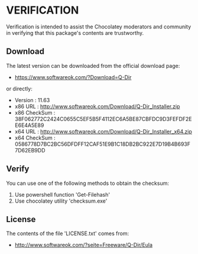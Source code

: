 # VERIFICATION
Verification is intended to assist the Chocolatey moderators and community in verifying that this package's contents are trustworthy.

## Download
The latest version can be downloaded from the official download page:
- https://www.softwareok.com/?Download=Q-Dir

or directly:
- Version      : 11.63
- x86 URL      : http://www.softwareok.com/Download/Q-Dir_Installer.zip
- x86 CheckSum : 38F062772C2424C0655C5EF5B5F4112EC6A5BE87CBFDC9D3FEFDF2EE6E4A5E89
- x64 URL      : http://www.softwareok.com/Download/Q-Dir_Installer_x64.zip
- x64 CheckSum : 0586778D7BC2BC56DFDFF12CAF51E9B1C18DB2BC922E7D19B4B693F7D62EB9DD

## Verify
You can use one of the following methods to obtain the checksum:
1. Use powershell function 'Get-Filehash'
2. Use chocolatey utility 'checksum.exe'


## License
The contents of the file 'LICENSE.txt' comes from:
- http://www.softwareok.com/?seite=Freeware/Q-Dir/Eula
